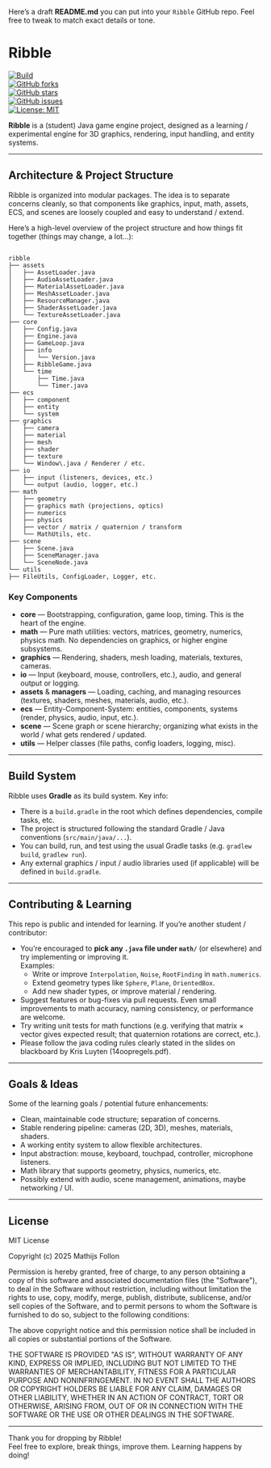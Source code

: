 Here’s a draft **README.md** you can put into your `Ribble` GitHub repo. Feel free to tweak to match exact details or tone.

# Ribble
[![Build](https://github.com/mathlon26/Ribble/actions/workflows/gradle.yml/badge.svg)](https://github.com/mathlon26/Ribble/actions/workflows/gradle.yml)\
[![GitHub forks](https://img.shields.io/github/forks/mathlon26/Ribble)](https://github.com/mathlon26/Ribble/network)\
[![GitHub stars](https://img.shields.io/github/stars/mathlon26/Ribble)](https://github.com/mathlon26/Ribble/stargazers)\
[![GitHub issues](https://img.shields.io/github/issues/mathlon26/Ribble)](https://github.com/mathlon26/Ribble/issues) \
[![License: MIT](https://img.shields.io/badge/License-MIT-yellow.svg)](https://opensource.org/licenses/MIT)


**Ribble** is a (student) Java game engine project, designed as a learning / experimental engine for 3D graphics, rendering, input handling, and entity systems.

---

## Architecture & Project Structure

Ribble is organized into modular packages. The idea is to separate concerns cleanly, so that components like graphics, input, math, assets, ECS, and scenes are loosely coupled and easy to understand / extend.

Here’s a high-level overview of the project structure and how things fit together (things may change, a lot...):

```

ribble
├── assets
│   ├── AssetLoader.java
│   ├── AudioAssetLoader.java
│   ├── MaterialAssetLoader.java
│   ├── MeshAssetLoader.java
│   ├── ResourceManager.java
│   ├── ShaderAssetLoader.java
│   └── TextureAssetLoader.java
├── core
│   ├── Config.java
│   ├── Engine.java
│   ├── GameLoop.java
│   ├── info
│   │   └── Version.java
│   ├── RibbleGame.java
│   └── time
│       ├── Time.java
│       └── Timer.java
├── ecs
│   ├── component
│   ├── entity
│   └── system
├── graphics
│   ├── camera
│   ├── material
│   ├── mesh
│   ├── shader
│   ├── texture
│   └── Window\.java / Renderer / etc.
├── io
│   ├── input (listeners, devices, etc.)
│   └── output (audio, logger, etc.)
├── math
│   ├── geometry
│   ├── graphics math (projections, optics)
│   ├── numerics
│   ├── physics
│   ├── vector / matrix / quaternion / transform
│   └── MathUtils, etc.
├── scene
│   ├── Scene.java
│   ├── SceneManager.java
│   └── SceneNode.java
└── utils
├── FileUtils, ConfigLoader, Logger, etc.

```

### Key Components

- **core** — Bootstrapping, configuration, game loop, timing. This is the heart of the engine.
- **math** — Pure math utilities: vectors, matrices, geometry, numerics, physics math. No dependencies on graphics, or higher engine subsystems.
- **graphics** — Rendering, shaders, mesh loading, materials, textures, cameras.
- **io** — Input (keyboard, mouse, controllers, etc.), audio, and general output or logging.
- **assets** & **managers** — Loading, caching, and managing resources (textures, shaders, meshes, materials, audio, etc.).
- **ecs** — Entity-Component-System: entities, components, systems (render, physics, audio, input, etc.).
- **scene** — Scene graph or scene hierarchy; organizing what exists in the world / what gets rendered / updated.
- **utils** — Helper classes (file paths, config loaders, logging, misc).

---

## Build System

Ribble uses **Gradle** as its build system. Key info:

- There is a `build.gradle` in the root which defines dependencies, compile tasks, etc.
- The project is structured following the standard Gradle / Java conventions (`src/main/java/...`).
- You can build, run, and test using the usual Gradle tasks (e.g. `gradlew build`, `gradlew run`).
- Any external graphics / input / audio libraries used (if applicable) will be defined in `build.gradle`.

---

## Contributing & Learning

This repo is public and intended for learning. If you’re another student / contributor:

- You’re encouraged to **pick any `.java` file under `math/`** (or elsewhere) and try implementing or improving it.  
  Examples:
  - Write or improve `Interpolation`, `Noise`, `RootFinding` in `math.numerics`.
  - Extend geometry types like `Sphere`, `Plane`, `OrientedBox`.
  - Add new shader types, or improve material / rendering.
- Suggest features or bug-fixes via pull requests. Even small improvements to math accuracy, naming consistency, or performance are welcome.
- Try writing unit tests for math functions (e.g. verifying that matrix × vector gives expected result; that quaternion rotations are correct, etc.).
- Please follow the java coding rules clearly stated in the slides on blackboard by Kris Luyten (14oopregels.pdf).

---

## Goals & Ideas

Some of the learning goals / potential future enhancements:

- Clean, maintainable code structure; separation of concerns.
- Stable rendering pipeline: cameras (2D, 3D), meshes, materials, shaders.
- A working entity system to allow flexible architectures.
- Input abstraction: mouse, keyboard, touchpad, controller, microphone listeners.
- Math library that supports geometry, physics, numerics, etc.
- Possibly extend with audio, scene management, animations, maybe networking / UI.

---

## License
MIT License

Copyright (c) 2025 Mathijs Follon

Permission is hereby granted, free of charge, to any person obtaining a copy
of this software and associated documentation files (the "Software"), to deal
in the Software without restriction, including without limitation the rights
to use, copy, modify, merge, publish, distribute, sublicense, and/or sell
copies of the Software, and to permit persons to whom the Software is
furnished to do so, subject to the following conditions:

The above copyright notice and this permission notice shall be included in all
copies or substantial portions of the Software.

THE SOFTWARE IS PROVIDED "AS IS", WITHOUT WARRANTY OF ANY KIND, EXPRESS OR
IMPLIED, INCLUDING BUT NOT LIMITED TO THE WARRANTIES OF MERCHANTABILITY,
FITNESS FOR A PARTICULAR PURPOSE AND NONINFRINGEMENT. IN NO EVENT SHALL THE
AUTHORS OR COPYRIGHT HOLDERS BE LIABLE FOR ANY CLAIM, DAMAGES OR OTHER
LIABILITY, WHETHER IN AN ACTION OF CONTRACT, TORT OR OTHERWISE, ARISING FROM,
OUT OF OR IN CONNECTION WITH THE SOFTWARE OR THE USE OR OTHER DEALINGS IN THE
SOFTWARE.

---

Thank you for dropping by Ribble!  
Feel free to explore, break things, improve them. Learning happens by doing!
